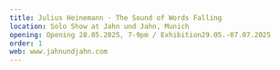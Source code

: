 ```yaml
---
title: Julius Heinemann - The Sound of Words Falling
location: Solo Show at Jahn und Jahn, Munich
opening: Opening 28.05.2025, 7-9pm / Exhibition29.05.-07.07.2025
order: 1
web: www.jahnundjahn.com
---
```

